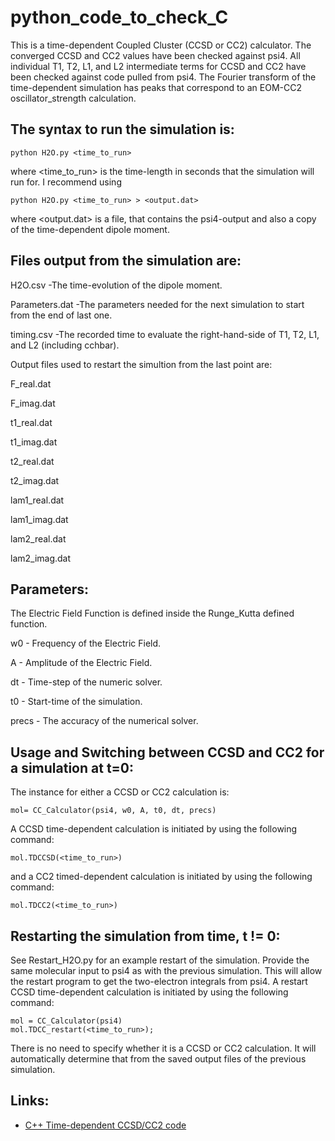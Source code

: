 # python_code_to_check_C

This is a time-dependent Coupled Cluster (CCSD or CC2) calculator. 
The converged CCSD and CC2 values have been checked against psi4. 
All individual T1, T2, L1, and L2 intermediate terms for CCSD and CC2 have been checked against code pulled from psi4. 
The Fourier transform of the time-dependent simulation has peaks that correspond to an 
EOM-CC2 oscillator_strength calculation. 

## The syntax to run the simulation is:

```
python H2O.py <time_to_run>
```

where <time_to_run> is the time-length in seconds that the simulation will run for. I recommend using

```
python H2O.py <time_to_run> > <output.dat>
```

where <output.dat> is a file, that contains the psi4-output and also a copy of the time-dependent dipole moment.

## Files output from the simulation are:

H2O.csv          -The time-evolution of the dipole moment.

Parameters.dat   -The parameters needed for the next simulation to start from the end of last one.

timing.csv       -The recorded time to evaluate the right-hand-side of T1, T2, L1, and L2 (including cchbar).

Output files used to restart the simultion from the last point are:

F_real.dat

F_imag.dat

t1_real.dat

t1_imag.dat

t2_real.dat

t2_imag.dat

lam1_real.dat

lam1_imag.dat

lam2_real.dat

lam2_imag.dat

## Parameters:

The Electric Field Function is defined inside the Runge_Kutta defined function. 

w0 - Frequency of the Electric Field.

A  - Amplitude of the Electric Field.

dt - Time-step of the numeric solver.

t0 - Start-time of the simulation.

precs - The accuracy of the numerical solver.

## Usage and Switching between CCSD and CC2 for a simulation at t=0:

The instance for either a CCSD or CC2 calculation is:

```
mol= CC_Calculator(psi4, w0, A, t0, dt, precs)
```

A CCSD time-dependent calculation is initiated by using the following command:

```
mol.TDCCSD(<time_to_run>)
```

and a CC2 timed-dependent calculation is initiated by using the following command:

```
mol.TDCC2(<time_to_run>)
```

## Restarting the simulation from time, t != 0:

See Restart_H2O.py for an example restart of the simulation. Provide the same molecular input to psi4 as with the previous simulation. This will allow the restart program to get the two-electron integrals from psi4. A restart CCSD time-dependent calculation is initiated by using the following command:

```
mol = CC_Calculator(psi4)
mol.TDCC_restart(<time_to_run>);
```
There is no need to specify whether it is a CCSD or CC2 calculation. It will automatically determine that from the saved output files of the previous simulation.

## Links:
* [C++ Time-dependent CCSD/CC2 code](https://github.com/rachelglenn/tdccsd)

